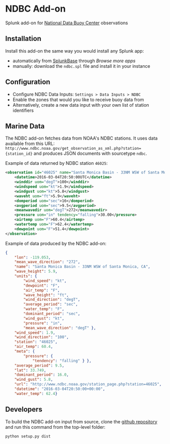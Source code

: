 # NDBC Add-on
Splunk add-on for [National Data Buoy Center](http://www.ndbc.noaa.gov/) observations

## Installation

Install this add-on the same way you would install any Splunk app:
- automatically from [SplunkBase](https://splunkbase.splunk.com/app/3077/) through *Browse more apps*
- manually: download the `ndbc.spl` file and install it in your instance

## Configuration
- Configure NDBC Data Inputs: `Settings > Data Inputs > NDBC`
- Enable the zones that would you like to receive buoy data from
- Alternatively, create a new data input with your own list of station identifiers

## Marine Data

The NDBC add-on fetches data from NOAA's NDBC stations. It uses data available from this URL: `http://www.ndbc.noaa.gov/get_observation_as_xml.php?station={station_id}` and produces JSON documents with sourcetype `ndbc`.

Example of data returned by NDBC station `46025`:
```xml
<observation id="46025" name="Santa Monica Basin - 33NM WSW of Santa Monica, CA" lat="33.749" lon="-119.053">
	<datetime>2016-03-04T20:50:00UTC</datetime>
	<winddir uom="degT">100</winddir>
	<windspeed uom="kt">1.9</windspeed>
	<windgust uom="kt">5.8</windgust>
	<waveht uom="ft">5.9</waveht>
	<domperiod uom="sec">16</domperiod>
	<avgperiod uom="sec">9.5</avgperiod>
	<meanwavedir uom="degT">272</meanwavedir>
	<pressure uom="in" tendency="falling">30.00</pressure>
	<airtemp uom="F">60.4</airtemp>
	<watertemp uom="F">62.4</watertemp>
	<dewpoint uom="F">51.4</dewpoint>
</observation>
```

Example of data produced by the NDBC add-on:
```json
{
	"lon": -119.053,
	"mean_wave_direction": "272",
	"name": "Santa Monica Basin - 33NM WSW of Santa Monica, CA",
	"wave_height": 5.9, 
	"units": {
		"wind_speed": "kt", 
		"dewpoint": "F", 
		"air_temp": "F", 
		"wave_height": "ft", 
		"wind_direction": "degT", 
		"average_period": "sec", 
		"water_temp": "F", 
		"dominant_period": "sec", 
		"wind_gust": "kt", 
		"pressure": "in", 
		"mean_wave_direction": "degT" }, 
	"wind_speed": 1.9, 
	"wind_direction": "100", 
	"station": "46025", 
	"air_temp": 60.4, 
	"meta": {
		"pressure": {
			"tendency": "falling" } }, 
	"average_period": 9.5, 
	"lat": 33.749, 
	"dominant_period": 16.0, 
	"wind_gust": 5.8, 
	"url": "http://www.ndbc.noaa.gov/station_page.php?station=46025", 
	"datetime": "2016-03-04T20:50:00+00:00", 
	"water_temp": 62.4}
```

## Developers

To build the NDBC add-on input from source, clone the [github repository](http://github.com/jruaux/ndbc) and run this command from the top-level folder:

```python setup.py dist```
